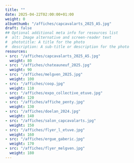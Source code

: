 ```yaml
---
title: ""
date: 2025-04-22T02:00:00+01:00
weight: 0
albumthumb: "/affiches/capcavalarts_2025_A5.jpg"
draft: false
## Optional additional meta info for resources list
#  alt: Image alternative and screen-reader text
#  phototitle: A title for the photo
#  description: A sub-title or description for the photo
resources:
- src: "/affiches/capcavalarts_2025_A5.jpg"
  weight: 80
- src: "/affiches/chateauneuf_2025.jpg"
  weight: 90
- src: "/affiches/melgven_2025.jpg"
  weight: 100
- src: "/affiches/coop.jpg"
  weight: 110
- src: "/affiches/expo_collective_etuve.jpg"
  weight: 120
- src: "/affiches/affiche_penty.jpg"
  weight: 130
- src: "/affiches/doelan_2024.jpg"
  weight: 140
- src: "/affiches/salon_capcavalarts.jpg"
  weight: 150
- src: "/affiches/flyer_l_etuve.jpg"
  weight: 160
- src: "/affiches/ergue_gaberic.jpg"
  weight: 170
- src: "/affiches/flyer_melgven.jpg"
  weight: 180
---
```


